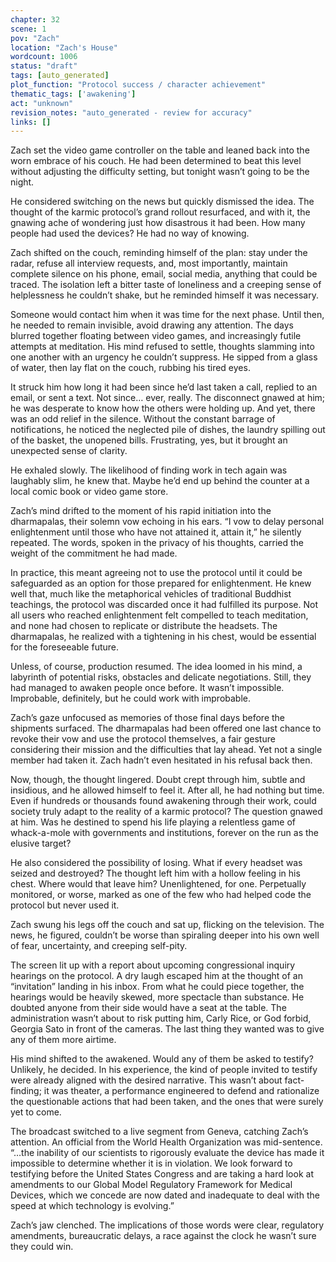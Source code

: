 ```yaml
---
chapter: 32
scene: 1
pov: "Zach"
location: "Zach's House"
wordcount: 1006
status: "draft"
tags: [auto_generated]
plot_function: "Protocol success / character achievement"
thematic_tags: ['awakening']
act: "unknown"
revision_notes: "auto_generated - review for accuracy"
links: []
---
```


Zach set the video game controller on the table and leaned back into the worn embrace of his couch. He had been determined to beat this level without adjusting the difficulty setting, but tonight wasn’t going to be the night. 

He considered switching on the news but quickly dismissed the idea. The thought of the karmic protocol’s grand rollout resurfaced, and with it, the gnawing ache of wondering just how disastrous it had been. How many people had used the devices? He had no way of knowing. 

Zach shifted on the couch, reminding himself of the plan: stay under the radar, refuse all interview requests, and, most importantly, maintain complete silence on his phone, email, social media, anything that could be traced. The isolation left a bitter taste of loneliness and a creeping sense of helplessness he couldn’t shake, but he reminded himself it was necessary. 

Someone would contact him when it was time for the next phase. Until then, he needed to remain invisible, avoid drawing any attention. The days blurred together floating between video games, and increasingly futile attempts at meditation. His mind refused to settle, thoughts slamming into one another with an urgency he couldn’t suppress. He sipped from a glass of water, then lay flat on the couch, rubbing his tired eyes. 

It struck him how long it had been since he’d last taken a call, replied to an email, or sent a text. Not since… ever, really. The disconnect gnawed at him; he was desperate to know how the others were holding up. And yet, there was an odd relief in the silence. Without the constant barrage of notifications, he noticed the neglected pile of dishes, the laundry spilling out of the basket, the unopened bills. Frustrating, yes, but it brought an unexpected sense of clarity. 

He exhaled slowly. The likelihood of finding work in tech again was laughably slim, he knew that. Maybe he’d end up behind the counter at a local comic book or video game store. 

Zach’s mind drifted to the moment of his rapid initiation into the dharmapalas, their solemn vow echoing in his ears. “I vow to delay personal enlightenment until those who have not attained it, attain it,” he silently repeated. The words, spoken in the privacy of his thoughts, carried the weight of the commitment he had made. 

In practice, this meant agreeing not to use the protocol until it could be safeguarded as an option for those prepared for enlightenment. He knew well that, much like the metaphorical vehicles of traditional Buddhist teachings, the protocol was discarded once it had fulfilled its purpose. Not all users who reached enlightenment felt compelled to teach meditation, and none had chosen to replicate or distribute the headsets. The dharmapalas, he realized with a tightening in his chest, would be essential for the foreseeable future. 

Unless, of course, production resumed. The idea loomed in his mind, a labyrinth of potential risks, obstacles and delicate negotiations. Still, they had managed to awaken people once before. It wasn’t impossible. Improbable, definitely, but he could work with improbable. 

Zach’s gaze unfocused as memories of those final days before the shipments surfaced. The dharmapalas had been offered one last chance to revoke their vow and use the protocol themselves, a fair gesture considering their mission and the difficulties that lay ahead. Yet not a single member had taken it. Zach hadn’t even hesitated in his refusal back then. 

Now, though, the thought lingered. Doubt crept through him, subtle and insidious, and he allowed himself to feel it. After all, he had nothing but time. Even if hundreds or thousands found awakening through their work, could society truly adapt to the reality of a karmic protocol? The question gnawed at him. Was he destined to spend his life playing a relentless game of whack-a-mole with governments and institutions, forever on the run as the elusive target? 

He also considered the possibility of losing. What if every headset was seized and destroyed? The thought left him with a hollow feeling in his chest. Where would that leave him? Unenlightened, for one. Perpetually monitored, or worse, marked as one of the few who had helped code the protocol but never used it. 

Zach swung his legs off the couch and sat up, flicking on the television. The news, he figured, couldn’t be worse than spiraling deeper into his own well of fear, uncertainty, and creeping self-pity. 

The screen lit up with a report about upcoming congressional inquiry hearings on the protocol. A dry laugh escaped him at the thought of an “invitation” landing in his inbox. From what he could piece together, the hearings would be heavily skewed, more spectacle than substance. He doubted anyone from their side would have a seat at the table. The administration wasn’t about to risk putting him, Carly Rice, or God forbid, Georgia Sato in front of the cameras. The last thing they wanted was to give any of them more airtime. 

His mind shifted to the awakened. Would any of them be asked to testify? Unlikely, he decided. In his experience, the kind of people invited to testify were already aligned with the desired narrative. This wasn’t about fact-finding; it was theater, a performance engineered to defend and rationalize the questionable actions that had been taken, and the ones that were surely yet to come. 

The broadcast switched to a live segment from Geneva, catching Zach’s attention. An official from the World Health Organization was mid-sentence. “…the inability of our scientists to rigorously evaluate the device has made it impossible to determine whether it is in violation. We look forward to testifying before the United States Congress and are taking a hard look at amendments to our Global Model Regulatory Framework for Medical Devices, which we concede are now dated and inadequate to deal with the speed at which technology is evolving.” 

Zach’s jaw clenched. The implications of those words were clear, regulatory amendments, bureaucratic delays, a race against the clock he wasn’t sure they could win.
